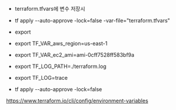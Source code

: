- terraform.tfvars에 변수 저장시
- tf apply --auto-approve -lock=false -var-file="terraform.tfvars"

- export
- export TF_VAR_aws_region=us-east-1
- export TF_VAR_ec2_ami=ami-0cff7528ff583bf9a
- export TF_LOG_PATH=./terraform.log
- export TF_LOG=trace

- tf apply --auto-approve -lock=false

https://www.terraform.io/cli/config/environment-variables
